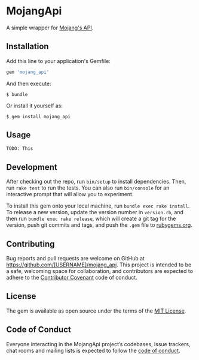 # MojangApi

A simple wrapper for [Mojang's API](https://wiki.vg/Mojang_API).

## Installation

Add this line to your application's Gemfile:

```ruby
gem 'mojang_api'
```

And then execute:

    $ bundle

Or install it yourself as:

    $ gem install mojang_api

## Usage

`TODO: This`

## Development

After checking out the repo, run `bin/setup` to install dependencies. Then, run `rake test` to run the tests. You can also run `bin/console` for an interactive prompt that will allow you to experiment.

To install this gem onto your local machine, run `bundle exec rake install`. To release a new version, update the version number in `version.rb`, and then run `bundle exec rake release`, which will create a git tag for the version, push git commits and tags, and push the `.gem` file to [rubygems.org](https://rubygems.org).

## Contributing

Bug reports and pull requests are welcome on GitHub at https://github.com/[USERNAME]/mojang_api. This project is intended to be a safe, welcoming space for collaboration, and contributors are expected to adhere to the [Contributor Covenant](http://contributor-covenant.org) code of conduct.

## License

The gem is available as open source under the terms of the [MIT License](https://opensource.org/licenses/MIT).

## Code of Conduct

Everyone interacting in the MojangApi project’s codebases, issue trackers, chat rooms and mailing lists is expected to follow the [code of conduct](https://github.com/[USERNAME]/mojang_api/blob/master/CODE_OF_CONDUCT.md).
